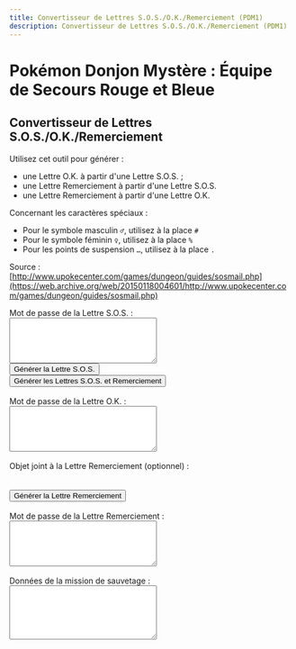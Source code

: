 ```yaml
---
title: Convertisseur de Lettres S.O.S./O.K./Remerciement (PDM1)
description: Convertisseur de Lettres S.O.S./O.K./Remerciement (PDM1)
---
```

# Pokémon Donjon Mystère : Équipe de Secours Rouge et Bleue
## Convertisseur de Lettres S.O.S./O.K./Remerciement
Utilisez cet outil pour générer :
- une Lettre O.K. à partir d'une Lettre S.O.S. ;
- une Lettre Remerciement à partir d'une Lettre S.O.S.
- une Lettre Remerciement à partir d'une Lettre O.K.

Concernant les caractères spéciaux :
- Pour le symbole masculin `♂`, utilisez à la place `#`
- Pour le symbole féminin `♀`, utilisez à la place `%`
- Pour les points de suspension `…`, utilisez à la place `.`

Source : [http://www.upokecenter.com/games/dungeon/guides/sosmail.php](https://web.archive.org/web/20150118004601/http://www.upokecenter.com/games/dungeon/guides/sosmail.php)

<script src="/assets/js/tools/PMD1/items-fr.js" type="text/javascript">
</script>
<script src="/assets/js/tools/PMD1/pokemon-fr.js" type="text/javascript">
</script>
<script type="text/javascript">
  let PasswordTooShort="Le mot de passe est incorrect car il contient moins de cinquante-quatre caractères. Ressaisissez-le tel qu'il apparaît dans le jeu puis réessayez."
  let NoPassword="Aucun mot de passe n'a été entré."
  let InvalidPasswordLong="Le mot de passe est incorrect. Ressaisissez-le puis réessayez."
  let NotSOSMail="Le mot de passe saisi n'est pas celui d'une Lettre S.O.S."
  let NotAOKMail="Le mot de passe saisi n'est pas celui d'une Lettre O.K."
  let SOSMailEnteredInAOK="Le mot de passe saisi semble être celui d'une Lettre S.O.S. et non d'une Lettre O.K. Voulez-vous générer une Lettre O.K. à partir de ce mot de passe ? Si oui, sélectionnez OK."
  let AOKMailEnteredInSOS="Le mot de passe saisi semble être celui d'une Lettre O.K. et non d'une Lettre S.O.S. Voulez-vous générer une Lettre Remeciement à partir de ce mot de passe ? Si oui, sélectionnez OK."
  let BasementFloor="E. -XX"
  let AboveGroundFloor="E. XX"
  let InvalidPassword="Le mot de passe est incorrect."
  let DifficultyLine="Difficulté :"
  let IDLine="ID :"
  let PlaceLine="Lieu :"
  let ClientLine="Client :"
  let RescueChancesLine="Possibilités de sauvetage restantes :"
</script>
<script src="/assets/js/tools/PMD1/sosmail.js" type="text/javascript">
</script>
<script src="/assets/js/tools/PMD1/diff.js" type="text/javascript">
</script>
<script type="text/javascript">
    //<![CDATA[
    let AboveGround = [
        0, 0, 1, 1, 0, 1, 1, 1, 0, 1, 1, 1, 1, 1, 1, 0, 0, 1, 1, 0, 0, 0,
        1, 0, 0, 0, 0, 0, 0, 1, 0, 1, 0, 1, 1, 1, 0, 1, 0, 0, 0, 0, 0, 0,
        0, 0, 0, 0, 0, 0, 0, 0, 0, 1, 0, 0, 0, 0, 1, 0, 1, 0, 1, 0
    ]
    
    function IsAboveGround(d) {
        if (d >= AboveGround.length) return 1
        return AboveGround[d]
    }
    
    function showitems(name) {
        document.write("<select id=\"" + name + "\">");
        for (let i = 0; i < items.length; i++) {
            document.write("<option value=\"\">" + items[i] + " [" + i.toString(16) + "]</option>");
        }
        document.write("</select>");
    }
    
    function showpokemon(name) {
        document.write("<select id=\"" + name + "\">");
        for (let i = 0; i < pokemon.length; i++) {
            document.write("<option value=\"\">" + pokemon[i] + "</option>");
        }
        document.write("</select>");
    }
    
    
    let debug = 0
    
    function entrytopass(x) {
        x = x.replace(/[\n\s\r\'\"]/g, "")
            .replace(/[\u2642]/g, "#")
            .replace(/[\u2640]/g, "%")
            .replace(/[\{\(\[]m([a\u00e2]le?)?[\)\]\}]/gi, "#")
            .replace(/[\{\(\[]f(em(ale|elle)?)?[\)\]\}]/gi, "%")
            .replace(/[\{\(\[]w(eib(l(ich)?)?)?[\)\]\}]/gi, "%")
            .replace(/[\{\(\[]m(acho)?[\)\]\}]/gi, "#")
            .replace(/[\{\(\[]h(em(bra)?)?[\)\]\}]/gi, "%")
            .replace(/[\{\(\[]m[a\u00e4\u00c4]nn(l(ich)?)?[\)\]\}]/gi, "#")
            .replace(/[\{\(\[]\.\.?\.?[\)\]\}]/g, ".")
            .replace(/[\{\(\[][\u2026][\)\]\}]/g, ".")
            .replace(/[\u2026]/g, ".")
            .toUpperCase()
        testx = x.replace(/\.\.\./g, ".")
        if (testx.length == 54)
            x = testx
        return x
    }
    
    function formatpass(x) {
        x = entrytopass(x)
        return x.substr(0, 5) + " " +
            x.substr(5, 8) + " " +
            x.substr(13, 5) + "\r\n" +
            x.substr(18, 5) + " " +
            x.substr(23, 8) + " " +
            x.substr(31, 5) + "\r\n" +
            x.substr(36, 5) + " " +
            x.substr(41, 8) + " " +
            x.substr(49, 5) + "\r\n"
    }
    
    let baditems = "EDEEEFB1E924D8D2B0DC323334C2ECF0"
    
    function option(x) {
        return parseInt(x.value)
    }
    
    function isbaditem(x) {
        if (x >= 0xF0) return 0
        for (let i = 0; i < baditems.length / 2; i++) {
            if (x == c2c(baditems, i))
                return 1
        }
        return 0
    }
    
    function showrewards(name){
        document.write("<select id=\""+name+"\">");
        for(let i=0;i<items.length;i++){
            if(!isbaditem(i)){
                document.write("<option value=\""+i+"\">"+items[i]
                    //      +" ["+i.toString(16)+"]"
                    +
                    "</option>");
            }
        }
        document.write("</select>");
    }

    function decodemission(pass) {
        let diffstring = "EDCBAS*"
        let client = pass[12] | (pass[13] << 8)
        let clientname = ""
        for (let i = 0; i < 10; i++) {
            if (pass[20 + i] == 0) break
            clientname += String.fromCharCode(pass[20 + i])
        }
        let clientstr = ClientLine + " " + clientname + " (" + pokemon[client] + ")"
        let placestr = PlaceLine + " " + dungeons[pass[4]] + " "
        if (IsAboveGround(pass[4]))
            placestr += AboveGroundFloor.replace("XX", pass[5])
        else
            placestr += BasementFloor.replace("XX", pass[5])
        let id = pass[16] | (pass[17] << 8)
        let idstr = IDLine + " " + (id % 10000) + "\r\n" +
            RescueChancesLine + " " + pass[44] + "\r\n" +
            DifficultyLine + " " + diffstring.charAt(GetDifficulty(0, pass[4], pass[5]))
        return clientstr + "\r\n" + placestr + "\r\n" + idstr + "\r\n"
    }
    
    function genmailex(mail, flags, mailtype) {
        let pass = []
        let x = entrytopass(mail)
        if (x.length == 0) {
            alert(NoPassword)
            return 0
        }
        if (x.length < 54) {
            alert(PasswordTooShort)
            return 0
        }
        if (!convertpass(x, pass)) {
            alert(InvalidPasswordLong)
            return 0
        } else if (pass[0] != mailtype) {
            if (mailtype == 1) {
                if (pass[0] == 4) {
                    if (confirm(AOKMailEnteredInSOS)) {
                        flags = 2;
                        document.getElementById("aok").value = formatpass(x);
                    } else {
                        return 0;
                    }
                } else {
                    alert(NotSOSMail)
                    return 0
                }
            } else if (mailtype == 4) {
                if (pass[0] == 1) {
                    if (confirm(SOSMailEnteredInAOK)) {
                        flags = 1;
                        document.getElementById("sos").value = formatpass(x);
                    } else {
                        return 0;
                    }
                } else {
                    alert(NotAOKMail)
                    return 0
                }
            }
        }
        document.getElementById("mission").value = decodemission(pass)
        if (flags & 1) {
            pass[0] = 4 //A-OK mail ID
            pass[40] = pass[36]
            pass[41] = pass[37]
            pass[42] = pass[38]
            pass[43] = pass[39]
            pass[44] = pass[44] - 1 //rescue chances left
            //web.archive.org/web/20080913124421/http://works even if line below is commented out
            document.getElementById("aok").value = formatpass(datatopass(pass))
        }
        if (flags & 2) {
            let itemidx = option(document.getElementById("item"))
            pass[0] = 5 //Thank-You mail ID
            if (itemidx) {
                pass[33] = 1
                pass[34] = itemidx & 0xFF
                pass[35] = (itemidx >> 8) & 0xFF
            }
            document.getElementById("ty").value = formatpass(datatopass(pass))
        }
        return 1
    }
    
    function genaok() {
        if (genmailex(document.getElementById("sos").value, 1, 1)) {
            document.getElementById("sos").value = formatpass(document.getElementById("sos").value)
        }
    }
    
    function genaokty() {
        if (genmailex(document.getElementById("sos").value, 3, 1)) {
            document.getElementById("sos").value = formatpass(document.getElementById("sos").value)
        }
    }
    
    function genty() {
        if (genmailex(document.getElementById("aok").value, 2, 4)) {
            document.getElementById("aok").value = formatpass(document.getElementById("aok").value)
        }
    }
    
    function decsos() {
        let x = entrytopass(document.getElementById("sos").value)
        let pass = []
        if (!convertpass(x, pass)) {
            alert(InvalidPassword)
        } else {
            x = datatopass(pass)
            document.getElementById("sos").value = formatpass(x)
            if (debug) {
                document.getElementById("data").value = tostr(pass)
            }
        }
    }
    
    function encsos() {
        let pass = document.getElementById("data").value.split(",")
        for (let i = 0; i < pass.length; i++) {
            pass[i] = parseInt(pass[i], 16)
        }
        x = datatopass(pass)
        document.getElementById("sos").value = formatpass(x)
        if (debug) {
            document.getElementById("data").value = tostr(pass)
        }
    }
    //]]>
</script>

<p>Mot de passe de la Lettre S.O.S. :
  <br>
  <textarea id="sos" cols="30" rows="5"></textarea>
  <br>
  <script type="text/javascript">
    /*
    if (debug) {
      document.write('<input type="button" value="Décoder la Lettre S.O.S." onclick="decsos()"/><br>')
      document.write('<textarea id="data" cols="30" rows="6"></textarea><br>')
      document.write('<input type="button" value="Encoder la Lettre S.O.S." onclick="encsos()"/><br>')
    }
    */
  </script>
  <input type="button" value="Générer la Lettre S.O.S." onclick="genaok(this.form)" />
  <br>
  <input type="button" value="Générer les Lettres S.O.S. et Remerciement" onclick="genaokty()" />
  <br>
  <br>
  Mot de passe de la Lettre O.K. :
  <br>
  <textarea id="aok" cols="30" rows="5"></textarea>
  <br>
  <br>
  Objet joint à la Lettre Remerciement (optionnel) :
  <br>
  <script type="text/javascript">
    showrewards("item")
  </script>
  <br>
  <br>
  <input type="button" value="Générer la Lettre Remerciement" onclick="genty(this.form)" />
  <br>
  <br>
  Mot de passe de la Lettre Remerciement :
  <br>
  <textarea id="ty" cols="30" rows="5"></textarea>
  <br>
  <br>
  Données de la mission de sauvetage :
  <br>
  <textarea id="mission" cols="30" rows="6"></textarea>
</p>
